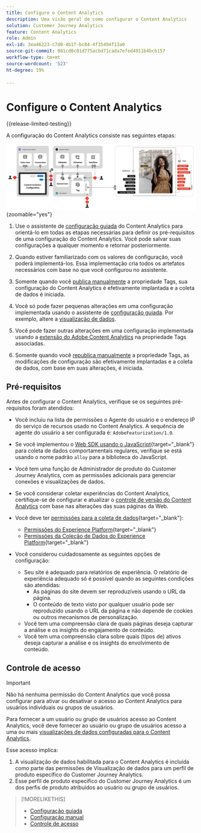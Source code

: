 ```yaml
---
title: Configure o Content Analytics
description: Uma visão geral de como configurar o Content Analytics
solution: Customer Journey Analytics
feature: Content Analytics
role: Admin
exl-id: 3ea46223-c7d0-4b1f-bc84-4f35494f13a0
source-git-commit: 981cd0c01d775acbd71cada7efed4911b4bcb157
workflow-type: tm+mt
source-wordcount: '523'
ht-degree: 19%

---
```


# Configure o Content Analytics

{{release-limited-testing}}


A configuração do Content Analytics consiste nas seguintes etapas:

![Configuração do Content Analytics](../assets/aca-configuration.svg){zoomable="yes"}

1. Use o assistente de [configuração guiada](guided.md) do Content Analytics para orientá-lo em todas as etapas necessárias para definir os pré-requisitos de uma configuração do Content Analytics. Você pode salvar suas configurações a qualquer momento e retornar posteriormente.
1. Quando estiver familiarizado com os valores de configuração, você poderá implementá-los. Essa implementação cria todos os artefatos necessários com base no que você configurou no assistente.
1. Somente quando você [publica manualmente](manual.md) a propriedade Tags, sua configuração do Content Analytics é efetivamente implantada e a coleta de dados é iniciada.

1. Você só pode fazer pequenas alterações em uma configuração implementada usando o assistente de [configuração guiada](guided.md). Por exemplo, altere a [visualização de dados](/help/data-views/data-views.md).
1. Você pode fazer outras alterações em uma configuração implementada usando a [extensão do Adobe Content Analytics](https://experienceleague.adobe.com/en/docs/experience-platform/tags/extensions/client/content-analytics/overview) na propriedade Tags associadas.
1. Somente quando você [republica manualmente](manual.md) a propriedade Tags, as modificações de configuração são efetivamente implantadas e a coleta de dados, com base em suas alterações, é iniciada.


## Pré-requisitos

Antes de configurar o Content Analytics, verifique se os seguintes pré-requisitos foram atendidos:

* Você incluiu na lista de permissões o Agente do usuário e o endereço IP do serviço de recursos usado no Content Analytics. A sequência de agente do usuário a ser configurada é: <code>AdobeFeaturization/1.0</code>.
* Se você implementou o [Web SDK usando o JavaScript](https://experienceleague.adobe.com/pt-br/docs/experience-platform/web-sdk/install/library){target="_blank"} para coleta de dados comportamentais regulares, verifique se está usando o nome padrão <code>alloy</code> para a biblioteca do JavaScript.
* Você tem uma função de Administrador de produto do Customer Journey Analytics, com as permissões adicionais para gerenciar conexões e visualizações de dados.
* Se você considerar coletar experiências do Content Analytics, certifique-se de configurar e atualizar o [controle de versão do Content Analytics](manual.md#versioning) com base nas alterações das suas páginas da Web.
* Você deve ter [permissões para a coleta de dados](https://experienceleague.adobe.com/en/docs/experience-platform/collection/permissions){target="_blank"}:
   * [Permissões do Experience Platform](https://experienceleague.adobe.com/en/docs/experience-platform/collection/permissions#adobe-experience-platform-permissions){target="_blank"}
   * [Permissões da Coleção de Dados do Experience Platform](https://experienceleague.adobe.com/en/docs/experience-platform/collection/permissions#adobe-experience-platform-data-collection-permissions){target="_blank"}
* Você considerou cuidadosamente as seguintes opções de configuração:

   * Seu site é adequado para relatórios de experiência. O relatório de experiência adequado só é possível quando as seguintes condições são atendidas:
      * As páginas do site devem ser reproduzíveis usando o URL da página.
      * O conteúdo de texto visto por qualquer usuário pode ser reproduzido usando o URL da página e não depende de cookies ou outros mecanismos de personalização.
   * Você tem uma compreensão clara de quais páginas deseja capturar a análise e os insights do engajamento de conteúdo.
   * Você tem uma compreensão clara sobre quais (tipos de) ativos deseja capturar a análise e os insights do envolvimento de conteúdo.


## Controle de acesso

>[!IMPORTANT]
>
>Não há nenhuma permissão do Content Analytics que você possa configurar para ativar ou desativar o acesso ao Content Analytics para usuários individuais ou grupos de usuários.
>

Para fornecer a um usuário ou grupo de usuários acesso ao Content Analytics, você deve fornecer ao usuário ou grupo de usuários acesso a uma ou mais [visualizações de dados configuradas para o Content Analytics](guided.md#data-view).

Esse acesso implica:

1. A visualização de dados habilitada para o Content Analytics é incluída como parte das permissões de Visualização de dados para um perfil de produto específico do Customer Journey Analytics.
1. Esse perfil de produto específico do Customer Journey Analytics é um dos perfis de produto atribuídos ao usuário ou grupo de usuários.

>[!MORELIKETHIS]
>
>* [Configuração guiada](guided.md)
>* [Configuração manual](manual.md)
>* [Controle de acesso](/help/technotes/access-control.md)
>
